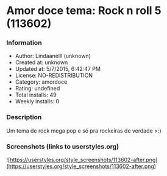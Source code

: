 # Amor doce tema: Rock n roll 5 (113602)

### Information
- Author: Lindaanelll (unknown)
- Created at: unknown
- Updated at: 5/7/2015, 6:42:47 PM
- License: NO-REDISTRIBUTION
- Category: amordoce
- Rating: undefined
- Total installs: 49
- Weekly installs: 0


### Description
Um tema de rock mega pop e só pra rockeiras de verdade >:)


### Screenshots (links to userstyles.org)
![https://userstyles.org/style_screenshots/113602-after.png](https://userstyles.org/style_screenshots/113602-after.png)



